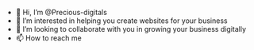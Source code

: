 - 👋 Hi, I’m @Precious-digitals
- 👀 I’m interested in helping you create websites for your business
- 💞️ I’m looking to collaborate with you in growing your business digitally
- 📫 How to reach me 

<!---
Precious-digitals/Precious-digitals is a ✨ special ✨ repository because its `README.md` (this file) appears on your GitHub profile.
You can click the Preview link to take a look at your changes.
--->
